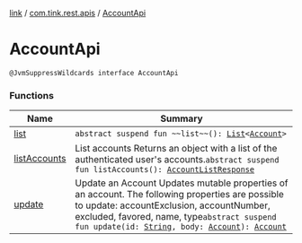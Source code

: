 [link](../../index.md) / [com.tink.rest.apis](../index.md) / [AccountApi](./index.md)

# AccountApi

`@JvmSuppressWildcards interface AccountApi`

### Functions

| Name | Summary |
|---|---|
| [list](list.md) | `abstract suspend fun ~~list~~(): `[`List`](https://kotlinlang.org/api/latest/jvm/stdlib/kotlin.collections/-list/index.html)`<`[`Account`](../../com.tink.rest.models/-account/index.md)`>` |
| [listAccounts](list-accounts.md) | List accounts Returns an object with a list of the authenticated user's accounts.`abstract suspend fun listAccounts(): `[`AccountListResponse`](../../com.tink.rest.models/-account-list-response/index.md) |
| [update](update.md) | Update an Account Updates mutable properties of an account. The following properties are possible to update: accountExclusion, accountNumber, excluded, favored, name, type`abstract suspend fun update(id: `[`String`](https://kotlinlang.org/api/latest/jvm/stdlib/kotlin/-string/index.html)`, body: `[`Account`](../../com.tink.rest.models/-account/index.md)`): `[`Account`](../../com.tink.rest.models/-account/index.md) |
